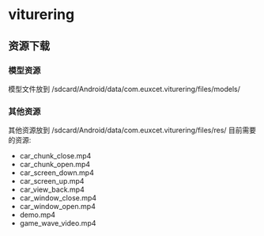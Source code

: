 # viturering

## 资源下载
### 模型资源
模型文件放到 /sdcard/Android/data/com.euxcet.viturering/files/models/
### 其他资源
其他资源放到 /sdcard/Android/data/com.euxcet.viturering/files/res/
目前需要的资源:
- car_chunk_close.mp4
- car_chunk_open.mp4
- car_screen_down.mp4
- car_screen_up.mp4
- car_view_back.mp4
- car_window_close.mp4
- car_window_open.mp4
- demo.mp4
- game_wave_video.mp4